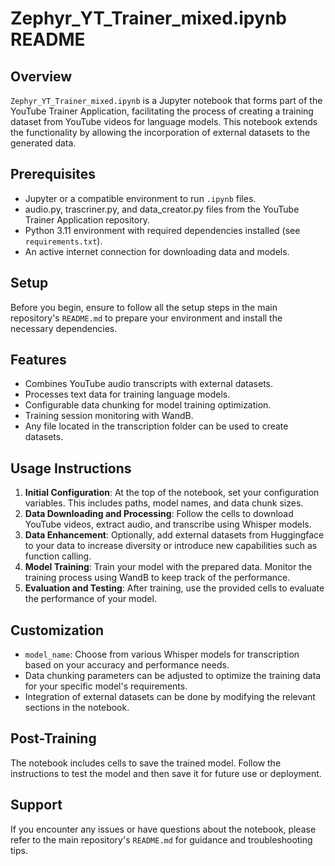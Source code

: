 # Zephyr_YT_Trainer_mixed.ipynb README

## Overview
`Zephyr_YT_Trainer_mixed.ipynb` is a Jupyter notebook that forms part of the YouTube Trainer Application, facilitating the process of creating a training dataset from YouTube videos for language models. This notebook extends the functionality by allowing the incorporation of external datasets to the generated data.

## Prerequisites
- Jupyter or a compatible environment to run `.ipynb` files.
- audio.py, trascriner.py, and data_creator.py files from the YouTube Trainer Application repository.
- Python 3.11 environment with required dependencies installed (see `requirements.txt`).
- An active internet connection for downloading data and models.

## Setup
Before you begin, ensure to follow all the setup steps in the main repository's `README.md` to prepare your environment and install the necessary dependencies.

## Features
- Combines YouTube audio transcripts with external datasets.
- Processes text data for training language models.
- Configurable data chunking for model training optimization.
- Training session monitoring with WandB.
- Any file located in the transcription folder can be used to create datasets.

## Usage Instructions
1. **Initial Configuration**: At the top of the notebook, set your configuration variables. This includes paths, model names, and data chunk sizes.
2. **Data Downloading and Processing**: Follow the cells to download YouTube videos, extract audio, and transcribe using Whisper models.
3. **Data Enhancement**: Optionally, add external datasets from Huggingface to your data to increase diversity or introduce new capabilities such as function calling.
4. **Model Training**: Train your model with the prepared data. Monitor the training process using WandB to keep track of the performance.
5. **Evaluation and Testing**: After training, use the provided cells to evaluate the performance of your model.

## Customization
- `model_name`: Choose from various Whisper models for transcription based on your accuracy and performance needs.
- Data chunking parameters can be adjusted to optimize the training data for your specific model's requirements.
- Integration of external datasets can be done by modifying the relevant sections in the notebook.

## Post-Training
The notebook includes cells to save the trained model. Follow the instructions to test the model and then save it for future use or deployment.

## Support
If you encounter any issues or have questions about the notebook, please refer to the main repository's `README.md` for guidance and troubleshooting tips.
